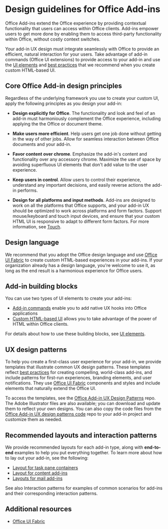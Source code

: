 # Design guidelines for Office Add-ins

Office Add-ins extend the Office experience by providing contextual functionality that users can access within Office clients. Add-ins empower users to get more done by enabling them to access third-party functionality within Office, without costly context switches. 

 Your add-in UX design must integrate seamlessly with Office to provide an efficient, natural interaction for your users. Take advantage of add-in commands (Office UI extensions) to provide access to your add-in and use the [UI elements](ui-elements/ui-elements.md) and [best practices](https://dev.office.com/docs/add-ins/overview/add-in-development-best-practices) that we recommend when you create custom HTML-based UI. 
 
 
## Core Office Add-in design principles
Regardless of the underlying framework you use to create your custom UI, apply the following principles as you design your add-in: 

- **Design explicitly for Office**. The functionality and look and feel of an add-in must harmoniously complement the Office experience, including applying the the Office or document theme.
 
- **Make users more efficient**. Help users get one job done without getting in the way of other jobs. Allow for seamless interaction between Office documents and your add-in. 

- **Favor content over chrome**. Emphasize the add-in's content and functionality over any accessory chrome. Maximize the use of space by avoiding superfluous UI elements that don't add value to the user experience.  

- **Keep users in control**. Allow users to control their experience, understand any important decisions, and easily reverse actions the add-in performs. 

- **Design for all platforms and input methods**. Add-ins are designed to work on all the platforms that Office supports, and your add-in UX should be optimized to work across platforms and form factors. Support mouse/keyboard and touch input devices, and ensure that your custom HTML UI is responsive to adapt to different form factors. For more information, see [Touch](https://msdn.microsoft.com/EN-US/library/mt590883.aspx#bk_Touch). 


## Design language
We recommend that you adopt the Office design language and use [Office UI Fabric](https://dev.office.com/fabric) to create custom HTML-based experiences in your add-ins. If your organization already has a design language, you're welcome to use it, as long as the end result is a harmonious experience for Office users. 


## Add-in building blocks
You can use two types of UI elements to create your add-ins: 

- [Add-in commands](ui-elements/ui-elements.md#add-in-commands) enable you to add native UX hooks into Office applications
- [Custom HTML-based UI](ui-elements/ui-elements.md#custom-html-based-ui) allows you to take advantage of the power of HTML within Office clients. 

For details about how to use these building blocks, see [UI elements](ui-elements/ui-elements.md).  

## UX design patterns

To help you create a first-class user experience for your add-in, we provide templates that illustrate common UX design patterns. These templates reflect [best practices](https://dev.office.com/docs/add-ins/overview/add-in-development-best-practices) for creating compelling, world-class add-ins, and include patterns for first-run experiences, branding elements, and user notifications. They use [Office UI Fabric](https://dev.office.com/fabric) components and styles and include elements that naturally extend the Office UI.

To access the templates, see the [Office Add-in UX Design Patterns](https://github.com/OfficeDev/Office-Add-in-UX-Design-Patterns) repo. The Adobe Illustrator files are also available; you can download and update them to reflect your own designs. You can also copy the code files from the [Office Add-in UX design patterns code](https://github.com/OfficeDev/Office-Add-in-UX-Design-Patterns-Code) repo to your add-in project and customize them as needed. 

## Recommended layouts and interaction patterns
We provide recommended layouts for each add-in type, along with **end-to-end** examples to help you put everything together. To learn more about how to lay out your add-in, see the following:

- [Layout for task pane containers](ui-elements/layout-for-task-pane-add-ins.md)
- [Layout for content add-ins](ui-elements/layout-for-content-add-ins.md) 
- [Layouts for mail add-ins](ui-elements/layouts-for-outlook-add-ins.md)

See also Interaction patterns for examples of common scenarios for add-ins and their corresponding interaction patterns.

## Additional resources

- [Office UI Fabric](https://dev.office.com/fabric) 

